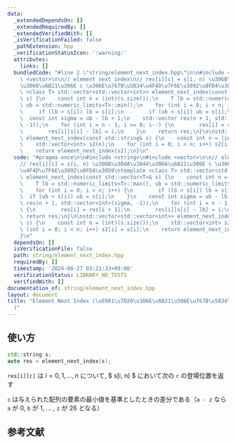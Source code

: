 ```yaml
---
data:
  _extendedDependsOn: []
  _extendedRequiredBy: []
  _extendedVerifiedWith: []
  _isVerificationFailed: false
  _pathExtension: hpp
  _verificationStatusIcon: ':warning:'
  attributes:
    links: []
  bundledCode: "#line 2 \"string/element_next_index.hpp\"\n\n#include <string>\n#include\
    \ <vector>\n\n// element next index\n// res[i][c] = s[i, n) \u306B\u304A\u3044\
    \u3066\u6B21\u306E c \u306E\u767B\u5834\u4F4D\u7F6E\u3092\u8FD4\u3059\ntemplate\
    \ <class T> std::vector<std::vector<int>> element_next_index(const std::vector<T>&\
    \ s) {\n    const int n = (int)(s.size());\n    T lb = std::numeric_limits<T>::max(),\
    \ ub = std::numeric_limits<T>::min();\n    for (int i = 0; i < n; i++) {\n   \
    \     if (lb > s[i]) lb = s[i];\n        if (ub < s[i]) ub = s[i];\n    }\n  \
    \  const int sigma = ub - lb + 1;\n    std::vector res(n + 1, std::vector<int>(sigma,\
    \ -1));\n    for (int i = n - 1; i >= 0; i--) {\n        res[i] = res[i + 1];\n\
    \        res[i][s[i] - lb] = i;\n    }\n    return res;\n}\n\nstd::vector<std::vector<int>>\
    \ element_next_index(const std::string& s) {\n    const int n = (int)(s.size());\n\
    \    std::vector<int> s2(n);\n    for (int i = 0; i < n; i++) s2[i] = s[i];\n\
    \    return element_next_index(s2);\n}\n"
  code: "#pragma once\n\n#include <string>\n#include <vector>\n\n// element next index\n\
    // res[i][c] = s[i, n) \u306B\u304A\u3044\u3066\u6B21\u306E c \u306E\u767B\u5834\
    \u4F4D\u7F6E\u3092\u8FD4\u3059\ntemplate <class T> std::vector<std::vector<int>>\
    \ element_next_index(const std::vector<T>& s) {\n    const int n = (int)(s.size());\n\
    \    T lb = std::numeric_limits<T>::max(), ub = std::numeric_limits<T>::min();\n\
    \    for (int i = 0; i < n; i++) {\n        if (lb > s[i]) lb = s[i];\n      \
    \  if (ub < s[i]) ub = s[i];\n    }\n    const int sigma = ub - lb + 1;\n    std::vector\
    \ res(n + 1, std::vector<int>(sigma, -1));\n    for (int i = n - 1; i >= 0; i--)\
    \ {\n        res[i] = res[i + 1];\n        res[i][s[i] - lb] = i;\n    }\n   \
    \ return res;\n}\n\nstd::vector<std::vector<int>> element_next_index(const std::string&\
    \ s) {\n    const int n = (int)(s.size());\n    std::vector<int> s2(n);\n    for\
    \ (int i = 0; i < n; i++) s2[i] = s[i];\n    return element_next_index(s2);\n\
    }\n"
  dependsOn: []
  isVerificationFile: false
  path: string/element_next_index.hpp
  requiredBy: []
  timestamp: '2024-08-27 03:21:33+09:00'
  verificationStatus: LIBRARY_NO_TESTS
  verifiedWith: []
documentation_of: string/element_next_index.hpp
layout: document
title: "Element Next Index (\u8981\u7D20\u306E\u6B21\u306E\u767B\u5834\u4F4D\u7F6E\
  )"
---
```


## 使い方

```cpp
std::string s;
auto res = element_next_index(s);
```

`res[i][c]` は $i = 0, 1, ... , n$ について, $ s[i, n) $ において次の `c` の登場位置を返す

`c` は与えられた配列の要素の最小値を基準としたときの差分である（`a - z` なら `a` が $0$, `b` が $1$, ... , `z` が $26$ となる）

## 参考文献
